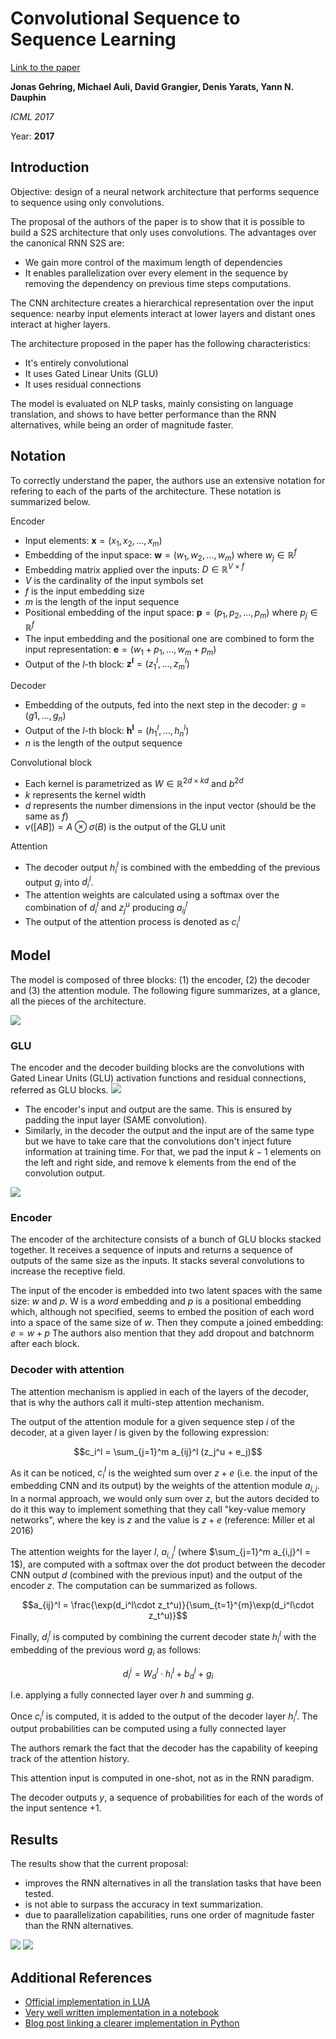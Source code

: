 # Convolutional Sequence to Sequence Learning

[Link to the paper](https://arxiv.org/abs/1705.03122)

**Jonas Gehring, Michael Auli, David Grangier, Denis Yarats, Yann N. Dauphin**

*ICML 2017*

Year: **2017**

## Introduction
Objective: design of a neural network architecture that performs sequence to sequence using only convolutions.

The proposal of the authors of the paper is to show that it is possible to build a S2S architecture that only uses convolutions. The advantages over the canonical RNN S2S are:
- We gain more control of the maximum length of dependencies
- It enables parallelization over every element in the sequence by removing the dependency on previous time steps computations.

The CNN architecture creates a hierarchical representation over the input sequence: nearby input elements interact at lower layers and distant ones interact at higher layers.

The architecture proposed in the paper has the following characteristics:
- It's entirely convolutional
- It uses Gated Linear Units (GLU)
- It uses residual connections

The model is evaluated on NLP tasks, mainly consisting on language translation, and shows to have better performance than the RNN alternatives, while being an order of magnitude faster.

## Notation
To correctly understand the paper, the authors use an extensive notation for refering to each of the parts of the architecture. These notation is summarized below.

Encoder
- Input elements: $\mathbf{x} = {(x_1, x_2, ..., x_m)}$
- Embedding of the input space: $\mathbf{w} = {(w_1, w_2, ..., w_m)}$ where $w_j \in \mathbb{R}^f$
- Embedding matrix applied over the inputs: $D \in \mathbb{R}^{V \times f}$
- $V$ is the cardinality of the input symbols set
- $f$ is the input embedding size
- $m$ is the length of the input sequence
- Positional embedding of the input space: $\mathbf{p} = {(p_1, p_2, ..., p_m)}$ where $p_j \in \mathbb{R}^f$
- The input embedding and the positional one are combined to form the input representation: $\mathbf{e} = (w_1+p_1, ..., w_m+p_m)$
- Output of the $l$-th block: $\mathbf{z^l} = (z^l_1,...,z^l_m)$

Decoder
- Embedding of the outputs, fed into the next step in the decoder: $g = (g1, ..., g_n)$
- Output of the $l$-th block: $\mathbf{h^l} = (h^l_1,...,h^l_n)$
- $n$ is the length of the output sequence

Convolutional block
- Each kernel is parametrized as $W \in \mathbb{R}^{2d \times kd}$ and $b^{2d}$
- $k$ represents the kernel width
- $d$ represents the number dimensions in the input vector (should be the same as $f$)
- $v([A B]) = A \otimes \sigma(B)$ is the output of the  GLU unit

Attention
- The decoder output $h_i^l$ is combined with the embedding of the previous output $g_i$ into $d_i^l$.
- The attention weights are calculated using a softmax over the combination of $d_i^l$ and $z_j^u$ producing $a_{ij}^l$
- The output of the attention process is denoted as $c_i^l$



## Model
The model is composed of three blocks: (1) the encoder, (2) the decoder and (3) the attention module. The following figure summarizes, at a glance, all the pieces of the architecture.

![](gehring2017/architecture.png)


### GLU
The encoder and the decoder building blocks are the convolutions with Gated Linear Units (GLU) activation functions and residual connections, referred as GLU blocks. 
![](gehring2017/glu.png)

- The encoder's input and output are the same. This is ensured by padding the input layer (SAME convolution).
- Similarly, in the decoder the output and the input are of the same type but we have to take care that the convolutions don't inject future information at training time. For that, we pad the input $k-1$ elements on the left and right side, and remove k elements from the end of the convolution output. 
  
![](gehring2017/convolutions.png)



### Encoder
The encoder of the architecture consists of a bunch of GLU blocks stacked together. It receives a sequence of inputs and returns a sequence of outputs of the same size as the inputs. It stacks several convolutions to increase the receptive field.

The input of the encoder is embedded into two latent spaces with the same size: $w$ and $p$. W is a $word$ embedding and $p$ is a positional embedding which, although not specified, seems to embed the position of each word into a space of the same size of $w$. Then they compute a joined embedding: $e = w + p$ The authors also mention that they add dropout and batchnorm after each block.

### Decoder with attention
The attention mechanism is applied in each of the layers of the decoder, that is why the authors call it multi-step attention mechanism. 

The output of the attention module for a given sequence step $i$ of the decoder, at a given layer $l$ is given by the following expression:

$$c_i^l = \sum_{j=1}^m a_{ij}^l (z_j^u + e_j)$$

As it can be noticed, $c_i^l$ is the weighted sum over $z + e$ (i.e. the input of the embedding CNN and its output) by the weights of the attention module $a_{i, j}$. In a normal approach, we would only sum over $z$, but the autors decided to do it this way to implement something that they call "key-value memory networks", where the key is $z$ and the value is $z+e$ (reference: Miller et al 2016)

The attention weights for the layer $l$, $a_{i, j}^l$ (where $\sum_{j=1}^m a_{i,j}^l = 1$), are computed with a softmax over the dot product between the decoder CNN output $d$ (combined with the previous input) and the output of the encoder $z$. The computation can be summarized as follows.

$$a_{ij}^l = \frac{\exp(d_i^l\cdot z_t^u)}{\sum_{t=1}^{m}\exp(d_i^l\cdot z_t^u)}$$

Finally, $d_i^l$ is computed by combining the current decoder state $h_i^l$ with the embedding of the previous word $g_i$ as follows:

$$d_l^i = W_d^l \cdot h_i^l + b_d^l + g_i$$

I.e. applying a fully connected layer over $h$ and summing $g$. 

Once $c_i^l$ is computed, it is added to the output of the decoder layer $h_i^l$. The output probabilities can be computed using a fully connected layer

The authors remark the fact that the decoder has the capability of keeping track of the attention history.

This attention input is computed in one-shot, not as in the RNN paradigm.

The decoder outputs $y$, a sequence of probabilities for each of the words of the input sentence +1.

## Results
The results show that the current proposal:
- improves the RNN alternatives in all the translation tasks that have been tested. 
- is not able to surpass the accuracy in text summarization. 
-  due to paarallelization capabilities, runs one order of magnitude faster than the RNN alternatives.

![](gehring2017/accuracies.png)
![](gehring2017/speed.png)

## Additional References
- [Official implementation in LUA](https://github.com/facebookresearch/fairseq)
- [Very well written implementation in a notebook](https://github.com/bentrevett/pytorch-seq2seq/blob/master/5%20-%20Convolutional%20Sequence%20to%20Sequence%20Learning.ipynb)
- [Blog post linking a clearer implementation in Python](http://vandergoten.ai/2018-10-13-convolutional-sequence-to-sequence-learning/)